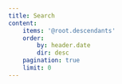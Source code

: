 ```yaml
---
title: Search
content:
    items: '@root.descendants'
    order:
        by: header.date
        dir: desc
    pagination: true
    limit: 0
---
```


